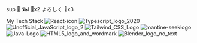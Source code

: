 sup 👋 اهلا 👋x2 よろしく 👋x3

My Tech Stack
![React-icon](https://github.com/IMIHonigmann/IMIHonigmann/assets/129157644/621b9dfc-9002-4264-8d6e-c0da6b7013d2)
![Typescript_logo_2020](https://github.com/IMIHonigmann/IMIHonigmann/assets/129157644/b556a9f4-a66e-4ae8-8db4-32e7fd65e878)
![Unofficial_JavaScript_logo_2](https://github.com/IMIHonigmann/IMIHonigmann/assets/129157644/8c017432-49fc-4355-9c28-40e04df5b284)
![Tailwind_CSS_Logo](https://github.com/IMIHonigmann/IMIHonigmann/assets/129157644/54015e41-d6fc-4662-b901-e8b1bf0d183f)
![mantine-seeklogo](https://github.com/IMIHonigmann/IMIHonigmann/assets/129157644/5416b256-bb2e-49c7-80cf-f6078731d396)
![Java-Logo](https://github.com/IMIHonigmann/IMIHonigmann/assets/129157644/3f501bda-c17d-4a67-b2a0-dfac722d3f66)
![HTML5_logo_and_wordmark](https://github.com/IMIHonigmann/IMIHonigmann/assets/129157644/767c8db5-a7ca-4f91-966d-185adbe49a5c)
![Blender_logo_no_text](https://github.com/IMIHonigmann/IMIHonigmann/assets/129157644/cfa6f524-c774-4adc-ae89-717c049c9bbb)
